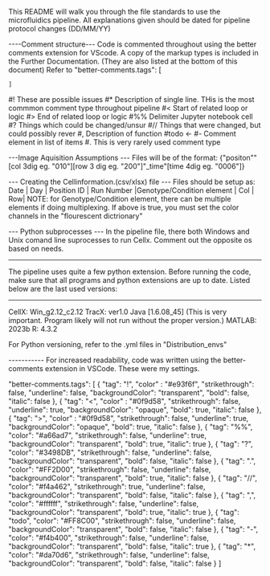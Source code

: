 This README will walk you through the file standards to use the microfluidics pipeline.
All explanations given should be dated for pipeline protocol changes (DD/MM/YY)

----Comment structure---
Code is commented throughout using the better comments extension for VScode. A copy of the markup types is included in the Further Documentation. (They are also listed at the bottom of this document)
Refer to "better-comments.tags": [

	]

#! These are possible issues
#* Description of single line. THis is the most commmon comment type throughout pipeline
#< Start of related loop or logic
#> End of related loop or logic
#%% Delimiter Jupyter notebook cell
#? Things which could be changed/unsur
#// Things that were changed, but could possibly rever
#, Description of function
#todo <-
#- Comment element in list of items
#. This is very rarely used comment type


---Image Aquisition Assumptions ---
Files will be of the format: {"positon""[col 3dig eg. "010"][row 3 dig eg. "200"]"_time"[time 4dig eg. "0006"]}

--- Creating the Cellinformation.(csv/xlsx) file ---
Files should be setup as:
	Date |	Day	| Position ID |	Run Number	|Genotype/Condition element	|	Col	|	Row|
	NOTE: for Genotype/Condition element, there can be multiple elements if doing multiplexing.
	If above is true, you must set the color channels in the "flourescent dictrionary"

--- Python subprocesses ---
In the pipeline file, there both Windows and Unix comand line suprocesses to run Cellx.
Comment out the opposite os based on needs.

***********************************************
The pipeline uses quite a few python extension.
Before running the code, make sure that all programs and python extensions are up to date.
Listed below are the last used versions:

-------------
CellX: Win_g2.12_c2.12
TracX: ver1.0
Java [1.6.08_45] (This is very important. Program likely will not run without the proper version.)
MATLAB: 2023b
R: 4.3.2

For Python versioning, refer to the .yml files in "Distribution_envs"

----------- For increased readability, code was written using the better-comments extension in VSCode. These were my settings.

"better-comments.tags": [
        {
            "tag": "!",
            "color" : "#e93f6f",
            "strikethrough": false,
            "underline": false,
            "backgroundColor": "transparent",
            "bold": false,
            "italic": false
        },
        {
            "tag": "<",
            "color" : "#0f9d58",
            "strikethrough": false,
            "underline": true,
            "backgroundColor": "opaque",
            "bold": true,
            "italic": false
        },
        {
            "tag": ">",
            "color" : "#0f9d58",
            "strikethrough": false,
            "underline": true,
            "backgroundColor": "opaque",
            "bold": true,
            "italic": false
        },
        {
            "tag": "%%",
            "color": "#a66ad7",
            "strikethrough": false,
            "underline": true,
            "backgroundColor": "transparent",
            "bold": true,
            "italic": true
        },
        {
            "tag": "?",
            "color": "#3498DB",
            "strikethrough": false,
            "underline": false,
            "backgroundColor": "transparent",
            "bold": false,
            "italic": false
        },
        {
            "tag": ".",
            "color": "#FF2D00",
            "strikethrough": false,
            "underline": false,
            "backgroundColor": "transparent",
            "bold": true,
            "italic": false
        },
        {
            "tag": "//",
            "color": "#f4a462",
            "strikethrough": true,
            "underline": false,
            "backgroundColor": "transparent",
            "bold": false,
            "italic": false
        },
        {
            "tag": ",",
            "color": "#ffffff",
            "strikethrough": false,
            "underline": false,
            "backgroundColor": "transparent",
            "bold": true,
            "italic": true
        },
        {
            "tag": "todo",
            "color": "#FF8C00",
            "strikethrough": false,
            "underline": false,
            "backgroundColor": "transparent",
            "bold": false,
            "italic": false
        },
        {
            "tag": "-",
            "color": "#f4b400",
            "strikethrough": false,
            "underline": false,
            "backgroundColor": "transparent",
            "bold": false,
            "italic": true
        },
        {
            "tag": "*",
            "color": "#da70d6",
            "strikethrough": false,
            "underline": false,
            "backgroundColor": "transparent",
            "bold": false,
            "italic": false
        }
    ]